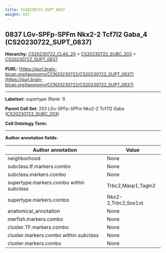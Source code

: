 ```yaml
---
title: CS20230722_SUPT_0837
weight: 837
---
```

## 0837 LGv-SPFp-SPFm Nkx2-2 Tcf7l2 Gaba_4 (CS20230722_SUPT_0837)
<b>Hierarchy: </b>
[CS20230722_CLAS_20](../CS20230722_CLAS_20) >
[CS20230722_SUBC_203](../CS20230722_SUBC_203) >
[CS20230722_SUPT_0837](../CS20230722_SUPT_0837)

**PURL:** [https://purl.brain-bican.org/taxonomy/CCN20230722/CS20230722_SUPT_0837](https://purl.brain-bican.org/taxonomy/CCN20230722/CS20230722_SUPT_0837)

---


**Labelset:** supertype (Rank: 1)

**Parent Cell Set:** 203 LGv-SPFp-SPFm Nkx2-2 Tcf7l2 Gaba ([CS20230722_SUBC_203](../CS20230722_SUBC_203))



**Cell Ontology Term:** 

[MARKER GENES.]: #


---

[TRANSFERRED ANNOTATIONS.]: #


[AUTHOR ANNOTATION FIELDS.]: #


**Author annotation fields:**

| Author annotation | Value |
|-------------------|-------|
|neighborhood|None|
|subclass.tf.markers.combo|None|
|subclass.markers.combo|None|
|supertype.markers.combo _within subclass_|Trbc2,Masp1,Tagln2|
|supertype.markers.combo|Nkx2-2,Trbc2,Sox1ot|
|anatomical_annotation|None|
|merfish.markers.combo|None|
|cluster.TF.markers.combo|None|
|cluster.markers.combo _within subclass_|None|
|cluster.markers.combo|None|
